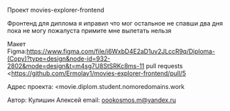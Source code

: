 
Проект movies-explorer-frontend

Фронтенд для диплома 
я иправил что мог остальное не спавши два дня пока не могу пожалуста примите мне вылетать нельзя

Макет Figma:https://www.figma.com/file/i6WxbD4E2aD1uv2JLccR9q/Diploma-(Copy)?type=design&node-id=932-2802&mode=design&t=m4sg7U8StSRKc8ms-11
pull requests <https://github.com/Ermolay1/movies-explorer-frontend/pull/5

Адрес проекта: <movie.diplom.student.nomoredomains.work

Автор: Кулишин Алексей
 email: oookosmos.m@yandex.ru
